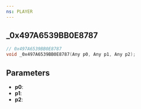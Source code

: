 ```yaml
---
ns: PLAYER
---
```

## _0x497A6539BB0E8787

```c
// 0x497A6539BB0E8787
void _0x497A6539BB0E8787(Any p0, Any p1, Any p2);
```

## Parameters
* **p0**:
* **p1**:
* **p2**:
